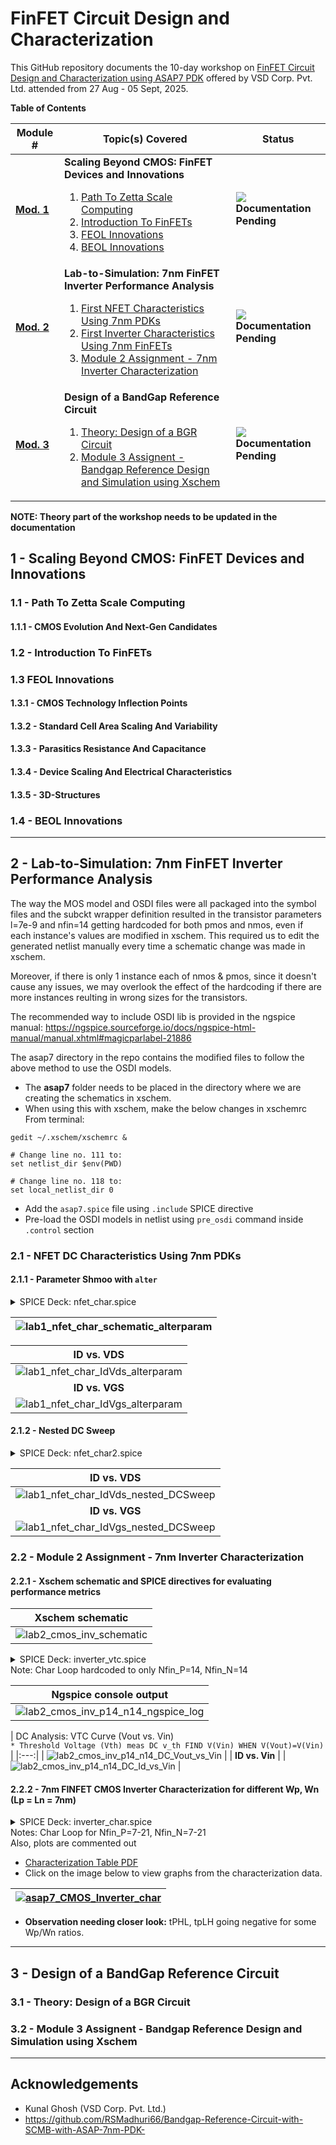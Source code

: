 # FinFET Circuit Design and Characterization
This GitHub repository documents the 10-day workshop on [FinFET Circuit Design and Characterization using ASAP7 PDK](https://www.vlsisystemdesign.com/7nm) offered by VSD Corp. Pvt. Ltd. attended from 27 Aug - 05 Sept, 2025.
<br/>

**Table of Contents**

 | Module # | Topic(s) Covered | Status |
 |---|---|---|
 |[**Mod. 1**]() | **Scaling Beyond CMOS: FinFET Devices and Innovations** <br> <ol> <li>[Path To Zetta Scale Computing]()</li> <li>[Introduction To FinFETs]()</li> <li>[FEOL Innovations]()</li> <li>[BEOL Innovations]()</li> </ol> | ![](https://progress-bar.xyz/50/?title=InProgress) <br> **Documentation Pending** |
 |[**Mod. 2**]() | **Lab-to-Simulation: 7nm FinFET Inverter Performance Analysis** <br> <ol> <li>[First NFET Characteristics Using 7nm PDKs]()</li> <li>[First Inverter Characteristics Using 7nm FinFETs]()</li><li>[Module 2 Assignment - 7nm Inverter Characterization]()</li> </ol> | ![](https://progress-bar.xyz/50/?title=InProgress) <br> **Documentation Pending** |
 |[**Mod. 3**]() | **Design of a BandGap Reference Circuit** <br> <ol> <li>[Theory: Design of a BGR Circuit]()</li> <li>[Module 3 Assignent - Bandgap Reference Design and Simulation using Xschem]()</li> </ol> | ![](https://progress-bar.xyz/50/?title=InProgress) <br> **Documentation Pending** |

**NOTE: Theory part of the workshop needs to be updated in the documentation**
## 1 - Scaling Beyond CMOS: FinFET Devices and Innovations
### 1.1 - Path To Zetta Scale Computing
#### 1.1.1 - CMOS Evolution And Next-Gen Candidates
### 1.2 - Introduction To FinFETs
### 1.3 FEOL Innovations
#### 1.3.1 - CMOS Technology Inflection Points
#### 1.3.2 - Standard Cell Area Scaling And Variability
#### 1.3.3 - Parasitics Resistance And Capacitance
#### 1.3.4 - Device Scaling And Electrical Characteristics
#### 1.3.5 - 3D-Structures
### 1.4 - BEOL Innovations
_________________________________________________________________________________________________________  

## 2 - Lab-to-Simulation: 7nm FinFET Inverter Performance Analysis
The way the MOS model and OSDI files were all packaged into the symbol files
and the subckt wrapper definition resulted in the transistor parameters l=7e-9 and nfin=14 getting hardcoded for both pmos and nmos, even if each instance's values are modified in xschem. This required us to edit the generated netlist manually every time a schematic change was made in xschem.  

Moreover, if there is only 1 instance each of nmos & pmos, since it doesn't cause any issues,
we may overlook the effect of the hardcoding if there are more instances reulting in wrong sizes for the transistors.  

The recommended way to include OSDI lib is provided in the ngspice manual:
https://ngspice.sourceforge.io/docs/ngspice-html-manual/manual.xhtml#magicparlabel-21886  

The asap7 directory in the repo contains the modified files to follow the above method to use the OSDI models.  

  - The **asap7** folder needs to be placed in the directory where we are creating the schematics in xschem.
  - When using this with xschem, make the below changes in xschemrc
  From terminal:
  ```
  gedit ~/.xschem/xschemrc &
  
  # Change line no. 111 to:
  set netlist_dir $env(PWD)
  
  # Change line no. 118 to:
  set local_netlist_dir 0
  ```
  - Add the `asap7.spice` file using `.include` SPICE directive
  - Pre-load the OSDI models in netlist using `pre_osdi` command inside `.control` section

### 2.1 - NFET DC Characteristics Using 7nm PDKs
#### 2.1.1 - Parameter Shmoo with `alter`
<details> <summary> SPICE Deck: nfet_char.spice </summary>

```
** sch_path: /home/vsduser/Desktop/asap_7nm_Xschem/nfet_char.sch
**.subckt nfet_char
VGS G GND 0.8
VDS D GND 0.8
Xnfet1 D G GND GND asap_7nm_nfet l=7e-9 nfin=14
**** begin user architecture code
* ==========================================
* NFET DC Characterization
* ==========================================
.include ./asap7/asap7.spice

.control
pre_osdi ./asap7/bsimcmg.osdi
run

let VDS_Val     = 0
let VDS_Max     = 0.8
let VDS_incr_step = 0.1

let VGS_Val     = 0
let VGS_Max     = 0.8
let VGS_incr_step = 0.1

** TRANSFER CHARACTERISTICS
dowhile VDS_Val <= VDS_Max
    dc VGS 0 0.8 0.01
    alter VDS VDS_Val
    run
    let VDS_Val = VDS_Val + VDS_incr_step
end

** OUTPUT CHARACTERISTICS
dowhile VGS_Val <= VGS_Max
    dc VDS 0 0.8 0.01
    alter VGS VGS_Val
    run
    let VGS_Val = VGS_Val + VGS_incr_step
end

** ID vs VGS for different VDS
plot (-dc1.VDS#branch) (-dc2.VDS#branch) (-dc3.VDS#branch) (-dc4.VDS#branch) (-dc5.VDS#branch) (-dc6.VDS#branch) (-dc7.VDS#branch) (-dc8.VDS#branch) (-dc9.VDS#branch)

** ID vs VDS for different VGS
plot (-dc10.VDS#branch) (-dc11.VDS#branch) (-dc12.VDS#branch) (-dc13.VDS#branch) (-dc14.VDS#branch) (-dc15.VDS#branch) (-dc16.VDS#branch) (-dc17.VDS#branch) (-dc18.VDS#branch)
.endc

**** end user architecture code
**.ends
.GLOBAL GND
.end
```
</details>

| ![lab1_nfet_char_schematic_alterparam](/docs/images/lab1_nfet_char_schematic_alterparam.png) |
|:---:|

| ID vs. VDS |
|:---:|
| ![lab1_nfet_char_IdVds_alterparam](/docs/images/lab1_nfet_char_IdVds_alterparam.png) |
| **ID vs. VGS** |
| ![lab1_nfet_char_IdVgs_alterparam](/docs/images/lab1_nfet_char_IdVgs_alterparam.png) |

#### 2.1.2 - Nested DC Sweep
<details> <summary> SPICE Deck: nfet_char2.spice </summary>

```
** sch_path: /home/vsduser/Desktop/asap_7nm_Xschem/nfet_char2.sch
**.subckt nfet_char2
VGS G GND 0.7
VDS D GND 0.7
Xnfet1 D G GND GND asap_7nm_nfet l=7e-9 nfin=56
**** begin user architecture code

* ==========================================
* NFET DC Characterization
* ==========================================
.include ./asap7/asap7.spice

.control
pre_osdi ./asap7/bsimcmg.osdi
run
* =================================================
* 1) TRANSFER CHARACTERISTICS (Id vs Vgs for each Vds)
* First sweep is the inner loop (Vgs), second is the outer loop (Vds)
dc VGS 0 0.8 0.01 VDS 0 0.8 0.1
plot -i(VDS) vs v(G)

* =================================================
* 2) OUTPUT CHARACTERISTICS (Id vs Vds for each Vgs)
* First sweep is the inner loop (Vds), second is the outer loop (Vgs)
dc VDS 0 0.8 0.01 VGS 0 0.8 0.1
plot -i(VDS) vs v(D)
.endc

**** end user architecture code
**.ends
.GLOBAL GND
.end
```
</details>

| ID vs. VDS |
|:---:|
| ![lab1_nfet_char_IdVds_nested_DCSweep](/docs/images/lab1_nfet_char_IdVds_nested_DCSweep.png) |
| **ID vs. VGS** |
| ![lab1_nfet_char_IdVgs_nested_DCSweep](/docs/images/lab1_nfet_char_IdVgs_nested_DCSweep.png) |


### 2.2 - Module 2 Assignment - 7nm Inverter Characterization

#### 2.2.1 - Xschem schematic and SPICE directives for evaluating performance metrics

| Xschem schematic |
|:---:|
| ![lab2_cmos_inv_schematic](/docs/images/lab2_cmos_inv_schematic.png) |

<details> <summary> SPICE Deck: inverter_vtc.spice <br> Note: Char Loop hardcoded to only Nfin_P=14, Nfin_N=14 </summary>

```
** sch_path: /home/vsduser/Desktop/asap_7nm_Xschem/inverter_vtc.sch
**.subckt inverter_vtc
Vin Vin GND pulse({PULSE_VLO} {PULSE_VHI} 20p 10p 10p 40p 500p 1)
VDD VDD GND {VDD_V}
Xpfet1 Vout Vin VDD VDD asap_7nm_pfet l=7e-9 nfin={nfin_pmos}
Xnfet1 Vout Vin GND GND asap_7nm_nfet l=7e-9 nfin={nfin_nmos}

**** begin user architecture code
.include ./asap7/asap7.spice

.param nfin_pmos = 14
.param nfin_nmos = 14
.param VDD_V    = 0.7
.csparam VDD_V  = 'VDD_V'
.csparam VLOW   = '0.2 * VDD_V'
.csparam VMID   = '0.5 * VDD_V'
.csparam VHIGH  = '0.8 * VDD_V'

** Unique voltage offset added = 43.8mV
**    Sigma{ASCII(arun)}/10 = (97+114+117+110)/10 = 43.8mV
.param Vuniq = 0.0438

.param PULSE_VLO = '0 + Vuniq'
.param PULSE_VHI = 'VDD_V + Vuniq'

.temp 27

.control
    pre_osdi ./asap7/bsimcmg.osdi
    let nfin_typ    = 14

    let nfin_min    = nfin_typ
    let nfin_max    = nfin_typ
    let nfin_p = nfin_typ
    let nfin_n = nfin_typ

    echo "Nfin_P,Nfin_N,v_th,Id_max,Av_max,vil,vih,vol,voh,NML,NMH,Gm_max,t_rise,t_fall,t_slew,f_slew_Hz,f_slew_GHz,tpHL,tpLH,t_pd,f_pd_Hz,f_pd_GHz,Id_peak_transient,energy_per_cycle,avg_power"  > cmos_inverter.csv

    dowhile nfin_p <= nfin_max
        let nfin_n = nfin_min
        alterparam nfin_nmos = $&nfin_n
        alterparam nfin_pmos = $&nfin_p
        dowhile nfin_n <= nfin_max
            echo "--------------------"
            echo "Nfin_P=$&nfin_p, Nfin_N=$&nfin_n"
            echo "--------------------"

            ** First run DC
            reset
            dc Vin 0 0.7 1m
            run
            plot Vout Vin

            *******************
            * DC measurements
            *******************
            * Threshold Voltage (Vth)
            meas DC v_th FIND V(Vin) WHEN V(Vout)=V(Vin)

            * Drain Current (Id)
            let Id = VDD#branch
            plot Id
            meas DC Id_max MIN Id

            * Gain (Av)
            let gain_Av = abs(deriv(Vout))
            plot gain_Av
            meas DC Av_max MAX gain_Av

            * Vil, Vih, Vol, Voh, Noise Margin
            let dVout_dVin = deriv(Vout)
            meas DC vil FIND V(Vin) WHEN dVout_dVin=-1 cross=1
            meas DC voh FIND V(Vout) WHEN dVout_dVin=-1 cross=1
            meas DC vih FIND V(Vin) WHEN dVout_dVin=-1 cross=2
            meas DC vol FIND V(Vout) WHEN dVout_dVin=-1 cross=2
            let NML = vil - vol
            let NMH = voh - vih
            print NML
            print NMH

            * Transconductance, Gm
            let Gm = real(deriv(Id, Vin))
            plot Gm
            meas DC Gm_max MAX Gm

            * Output Resistance, Rout
            let R_out= deriv(Vout, Id)
            plot R_out

            shell sh -c "printf '%d,%d,%.4g,%.4g,%.4g,%.4g,%.4g,%.4g,%.4g,%.4g,%.4g,%.4g' $&nfin_p $&nfin_n $&v_th $&Id_max $&Av_max $&vil $&vih $&vol $&voh $&NML $&NMH $&Gm_max >> cmos_inverter.csv"

            *************************
            * Transient measurements
            *************************
            tran 1e-12 100e-12
            plot Vin Vout

            * Rise time, Fall time
            meas TRAN t_rise TRIG v(Vout) VAL=VLOW RISE=1 TARG v(Vout) VAL=VHIGH RISE=1
            meas TRAN t_fall TRIG v(Vout) VAL=VHIGH FALL=1 TARG v(Vout) VAL=VLOW FALL=1
            let t_slew      = t_rise + t_fall
            let t_slew_ps   = t_slew * 1e12
            let f_slew_Hz   = 1/ t_slew
            let f_slew_GHz  = f_slew_Hz/ 1e9
            print t_slew
            print f_slew_Hz

            ** Alternately,
            *
            * meas TRAN t1 WHEN v(Vout)=VLOW RISE=1
            * meas TRAN t2 WHEN v(Vout)=VHIGH RISE=1
            * let t_rise=(t2-t1)
            * print t_rise
            *
            * meas TRAN t3 WHEN v(Vout)=VHIGH FALL=1
            * meas TRAN t4 WHEN v(Vout)=VLOW FALL=1
            * let t_fall=(t4-t3)
            * print t_fall
            *

            * Propagation Delay, Frequency (prop. delay based)
            meas TRAN tpHL TRIG v(Vin) VAL=VMID RISE=1 TARG v(Vout) VAL=VMID FALL=1
            meas TRAN tpLH TRIG v(Vin) VAL=VMID FALL=1 TARG v(Vout) VAL=VMID RISE=1
            let t_pd        = (tpHL + tpLH)/ 2
            let t_pd_ps     = t_pd * 1e12
            let f_pd_Hz     = 1/ (2 * t_pd)
            let f_pd_GHz    = f_pd_Hz/ 1e9
            print t_pd
            print f_pd_Hz

            * Id, Power
            let Id_transient = VDD#branch
            plot Id_transient
            meas TRAN Id_peak_transient MIN Id_transient
            * Integral t1 to t2:
            *   t1 = start of pulse waveform (=PULSE_TD)
            *   t2 = end   of pulse waveform (= t1 + [tr+pw+tf])
            let t1 = 20p
            let t2 = t1 + (10p+40p+10p)
            meas TRAN Integral_Id INTEG Id_transient from={t1} to={t2}
            let energy_per_cycle = abs(Integral_Id * VDD_V)
            let avg_power = (energy_per_cycle / 60e-12)
            print energy_per_cycle
            print avg_power

            shell sh -c "printf ',%.4g,%.4g,%.4g,%.4g,%.4g,%.4g,%.4g,%.4g,%.4g,%.4g,%.4g,%.4g,%.4g' $&t_rise $&t_fall $&t_slew $&f_slew_Hz $&f_slew_GHz $&tpHL $&tpLH $&t_pd $&f_pd_Hz $&f_pd_GHz $&Id_peak_transient $&energy_per_cycle $&avg_power >> cmos_inverter.csv"
            echo "" >> cmos_inverter.csv

            let nfin_n = nfin_n + 1
            alterparam nfin_nmos = $&nfin_n
        end
        let nfin_p = nfin_p + 1
    end

.endc

**** end user architecture code
**.ends
.GLOBAL GND
.GLOBAL VDD
.end
```
</details>

| Ngspice console output |
|:---:|
| ![lab2_cmos_inv_p14_n14_ngspice_log](/docs/images/lab2_cmos_inv_p14_n14_ngspice_log.png) |

| DC Analysis: VTC Curve (Vout vs. Vin) <br>```* Threshold Voltage (Vth)
meas DC v_th FIND V(Vin) WHEN V(Vout)=V(Vin)``` |
|:---:|
| ![lab2_cmos_inv_p14_n14_DC_Vout_vs_Vin](/docs/images/lab2_cmos_inv_p14_n14_DC_Vout_vs_Vin.png) |
| **ID vs. Vin** |
| ![lab2_cmos_inv_p14_n14_DC_Id_vs_Vin](/docs/images/lab2_cmos_inv_p14_n14_DC_Id_vs_Vin.png) |

#### 2.2.2 - 7nm FINFET CMOS Inverter Characterization for different Wp, Wn (Lp = Ln = 7nm)
<details> <summary> SPICE Deck: inverter_char.spice <br> Notes: Char Loop for Nfin_P=7-21, Nfin_N=7-21 <br> Also, plots are commented out </summary>

```
** sch_path: /home/vsduser/Desktop/asap_7nm_Xschem/inverter_char.sch
**.subckt inverter_char
Vin Vin GND pulse({PULSE_VLO} {PULSE_VHI} 20p 10p 10p 40p 500p 1)
VDD VDD GND {VDD_V}
Xpfet1 Vout Vin VDD VDD asap_7nm_pfet l=7e-9 nfin={nfin_pmos}
Xnfet1 Vout Vin GND GND asap_7nm_nfet l=7e-9 nfin={nfin_nmos}

**** begin user architecture code
.include ./asap7/asap7.spice

.param nfin_pmos = 14
.param nfin_nmos = 14
.param VDD_V    = 0.7
.csparam VDD_V  = 'VDD_V'
.csparam VLOW   = '0.2 * VDD_V'
.csparam VMID   = '0.5 * VDD_V'
.csparam VHIGH  = '0.8 * VDD_V'

** Unique voltage offset added = 43.8mV
**    Sigma{ASCII(arun)}/10 = (97+114+117+110)/10 = 43.8mV
.param Vuniq = 0.0438

.param PULSE_VLO = '0 + Vuniq'
.param PULSE_VHI = 'VDD_V + Vuniq'

.temp 27

.control
    pre_osdi ./asap7/bsimcmg.osdi
    let nfin_typ    = 14
    let nfin_min    = nfin_typ - (nfin_typ/ 2)
    let nfin_max    = nfin_typ + (nfin_typ/ 2)

    echo "Nfin_P,Nfin_N,v_th,Id_max,Av_max,vil,vih,vol,voh,NML,NMH,Gm_max,t_rise,t_fall,t_slew,f_slew_Hz,f_slew_GHz,tpHL,tpLH,t_pd,f_pd_Hz,f_pd_GHz,Id_peak_transient,energy_per_cycle,avg_power"  > cmos_inverter.csv

    let nfin_p = nfin_min

    dowhile nfin_p <= nfin_max
        let nfin_n = nfin_min
        alterparam nfin_pmos = $&nfin_p
        alterparam nfin_nmos = $&nfin_n
        dowhile nfin_n <= nfin_max
            echo "--------------------"
            echo "Nfin_P=$&nfin_p, Nfin_N=$&nfin_n"
            echo "--------------------"

            ** First run DC
            reset
            dc Vin 0 0.7 1m
            run
            *plot Vout Vin

            *******************
            * DC measurements
            *******************
            * Threshold Voltage (Vth)
            meas DC v_th FIND V(Vin) WHEN V(Vout)=V(Vin)

            * Drain Current (Id)
            let Id = VDD#branch
            *plot Id
            meas DC Id_max MIN Id

            * Gain (Av)
            let gain_Av = abs(deriv(Vout))
            *plot gain_Av
            meas DC Av_max MAX gain_Av

            * Vil, Vih, Vol, Voh, Noise Margin
            let dVout_dVin = deriv(Vout)
            meas DC vil FIND V(Vin) WHEN dVout_dVin=-1 cross=1
            meas DC voh FIND V(Vout) WHEN dVout_dVin=-1 cross=1
            meas DC vih FIND V(Vin) WHEN dVout_dVin=-1 cross=2
            meas DC vol FIND V(Vout) WHEN dVout_dVin=-1 cross=2
            let NML = vil - vol
            let NMH = voh - vih
            print NML
            print NMH

            * Transconductance, Gm
            let Gm = real(deriv(Id, Vin))
            *plot Gm
            meas DC Gm_max MAX Gm

            * Output Resistance, Rout
            let R_out= deriv(Vout, Id)
            *plot R_out

            shell sh -c "printf '%d,%d,%.4g,%.4g,%.4g,%.4g,%.4g,%.4g,%.4g,%.4g,%.4g,%.4g' $&nfin_p $&nfin_n $&v_th $&Id_max $&Av_max $&vil $&vih $&vol $&voh $&NML $&NMH $&Gm_max >> cmos_inverter.csv"

            *************************
            * Transient measurements
            *************************
            tran 1e-12 100e-12
            *plot Vin Vout

            * Rise time, Fall time
            meas TRAN t_rise TRIG v(Vout) VAL=VLOW RISE=1 TARG v(Vout) VAL=VHIGH RISE=1
            meas TRAN t_fall TRIG v(Vout) VAL=VHIGH FALL=1 TARG v(Vout) VAL=VLOW FALL=1
            let t_slew      = t_rise + t_fall
            let t_slew_ps   = t_slew * 1e12
            let f_slew_Hz   = 1/ t_slew
            let f_slew_GHz  = f_slew_Hz/ 1e9
            print t_slew
            print f_slew_Hz

            ** Alternately,
            *
            * meas TRAN t1 WHEN v(Vout)=VLOW RISE=1
            * meas TRAN t2 WHEN v(Vout)=VHIGH RISE=1
            * let t_rise=(t2-t1)
            * print t_rise
            *
            * meas TRAN t3 WHEN v(Vout)=VHIGH FALL=1
            * meas TRAN t4 WHEN v(Vout)=VLOW FALL=1
            * let t_fall=(t4-t3)
            * print t_fall
            *

            * Propagation Delay, Frequency (prop. delay based)
            meas TRAN tpHL TRIG v(Vin) VAL=VMID RISE=1 TARG v(Vout) VAL=VMID FALL=1
            meas TRAN tpLH TRIG v(Vin) VAL=VMID FALL=1 TARG v(Vout) VAL=VMID RISE=1
            let t_pd        = (tpHL + tpLH)/ 2
            let t_pd_ps     = t_pd * 1e12
            let f_pd_Hz     = 1/ (2 * t_pd)
            let f_pd_GHz    = f_pd_Hz/ 1e9
            print t_pd
            print f_pd_Hz

            * Id, Power
            let Id_transient = VDD#branch
            *plot Id_transient
            meas TRAN Id_peak_transient MIN Id_transient
            * Integral t1 to t2:
            *   t1 = start of pulse waveform (=PULSE_TD)
            *   t2 = end   of pulse waveform (= t1 + [tr+pw+tf])
            let t1 = 20p
            let t2 = t1 + (10p+40p+10p)
            meas TRAN Integral_Id INTEG Id_transient from={t1} to={t2}
            let energy_per_cycle = abs(Integral_Id * VDD_V)
            let avg_power = (energy_per_cycle / 60e-12)
            print energy_per_cycle
            print avg_power

            shell sh -c "printf ',%.4g,%.4g,%.4g,%.4g,%.4g,%.4g,%.4g,%.4g,%.4g,%.4g,%.4g,%.4g,%.4g' $&t_rise $&t_fall $&t_slew $&f_slew_Hz $&f_slew_GHz $&tpHL $&tpLH $&t_pd $&f_pd_Hz $&f_pd_GHz $&Id_peak_transient $&energy_per_cycle $&avg_power >> cmos_inverter.csv"
            echo "" >> cmos_inverter.csv

            let nfin_n = nfin_n + 1
            alterparam nfin_nmos = $&nfin_n
        end
        let nfin_p = nfin_p + 1
    end

.endc

**** end user architecture code
**.ends
.GLOBAL GND
.GLOBAL VDD
.end
```
</details>

  - [Characterization Table PDF](./docs/pdf/Module2_Assignment_CMOSInverterChar.pdf)
  - Click on the image below to view graphs from the characterization data.  

  |[![asap7_CMOS_Inverter_char](/docs/images/Asgnmt_cmos_inverter_char_plots.png)](https://htmlpreview.github.io/?https://raw.githubusercontent.com/arunkpv/vsd_asap7_workshop/refs/heads/main/docs/html/cmos_inv_plot.html)|
  |:---:|
  - **Observation needing closer look:** tPHL, tpLH going negative for some Wp/Wn ratios.

_________________________________________________________________________________________________________  

## 3 - Design of a BandGap Reference Circuit
### 3.1 - Theory: Design of a BGR Circuit
### 3.2 - Module 3 Assignent - Bandgap Reference Design and Simulation using Xschem
_________________________________________________________________________________________________________  

## Acknowledgements
 - Kunal Ghosh (VSD Corp. Pvt. Ltd.)
 - https://github.com/RSMadhuri66/Bandgap-Reference-Circuit-with-SCMB-with-ASAP-7nm-PDK-

